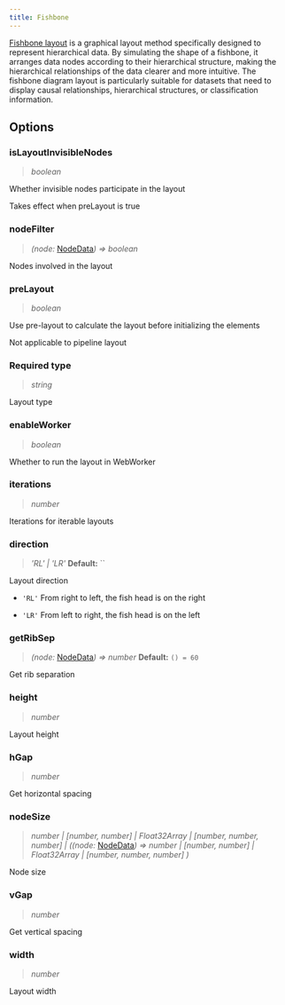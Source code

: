 ```yaml
---
title: Fishbone
---
```


[Fishbone layout](https://en.wikipedia.org/wiki/Ishikawa_diagram) is a graphical layout method specifically designed to represent hierarchical data. By simulating the shape of a fishbone, it arranges data nodes according to their hierarchical structure, making the hierarchical relationships of the data clearer and more intuitive. The fishbone diagram layout is particularly suitable for datasets that need to display causal relationships, hierarchical structures, or classification information.

## Options

### isLayoutInvisibleNodes

> _boolean_

Whether invisible nodes participate in the layout

Takes effect when preLayout is true

### nodeFilter

> _(node:_ [NodeData](/api/graph/option#nodedata)_) => boolean_

Nodes involved in the layout

### preLayout

> _boolean_

Use pre-layout to calculate the layout before initializing the elements

Not applicable to pipeline layout

### <Badge type="success">Required</Badge> type

> _string_

Layout type

### enableWorker

> _boolean_

Whether to run the layout in WebWorker

### iterations

> _number_

Iterations for iterable layouts

### direction

> _'RL' \| 'LR'_ **Default:** ``

Layout direction

- `'RL'` From right to left, the fish head is on the right

- `'LR'` From left to right, the fish head is on the left

### getRibSep

> _(node:_ [NodeData](/api/graph/option#nodedata)_) => number_ **Default:** `() = 60`

Get rib separation

### height

> _number_

Layout height

### hGap

> _number_

Get horizontal spacing

### nodeSize

> _number \| [number, number] \| Float32Array \| [number, number, number]_ _\| ((node:_ [NodeData](/api/graph/option#nodedata)_) =>_ _number \| [number, number] \| Float32Array \| [number, number, number]_ _)_

Node size

### vGap

> _number_

Get vertical spacing

### width

> _number_

Layout width
